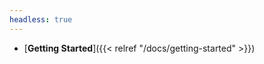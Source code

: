 ```yaml
---
headless: true
---
```


- [**Getting Started**]({{< relref "/docs/getting-started" >}})
<br />

<br />